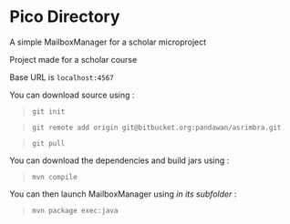 # Pico Directory

A simple MailboxManager for a scholar microproject

Project made for a scholar course

Base URL is `localhost:4567`

You can download source using :
> `git init`

> `git remote add origin git@bitbucket.org:pandawan/asrimbra.git`

> `git pull`

You can download the dependencies and build jars using :
> `mvn compile`

You can then launch MailboxManager using *in its subfolder* :
> `mvn package exec:java`